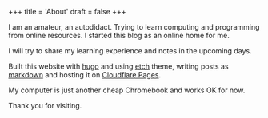 +++
title = 'About'
draft = false
+++

I am an amateur, an autodidact. Trying to learn computing and programming from online resources. I started this blog as an online home for me.

I will try to share my learning experience and notes in the upcoming days.

Built this website with [hugo](https://gohugo.io/) and using [etch](https://github.com/LukasJoswiak/etch) theme, writing posts as [markdown](https://www.markdownguide.org/) and hosting it on [Cloudflare Pages](https://pages.cloudflare.com/).

My computer is just another cheap Chromebook and works OK for now.

Thank you for visiting.
